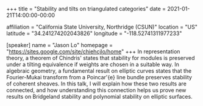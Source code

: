 +++
title = "Stability and tilts on triangulated categories"
date = 2021-01-21T14:00:00-00:00

affiliation = "California State University, Northridge (CSUN)"
location = "US"
latitude = "34.241274202043826"
longitude = "-118.52741311977233"

[speaker]
  name = "Jason Lo"
  homepage = "https://sites.google.com/site/chiehcjlo/home"
+++
In representation theory, a theorem of Chindris' states that stability for modules is preserved under a tilting equivalence if weights are chosen in a suitable way.  In algebraic geometry, a fundamental result on elliptic curves states that the Fourier-Mukai transform from a Poincar\'{e} line bundle preserves stability of coherent sheaves. In this talk, I will explain how these two results are connected, and how understanding this connection helps us prove new results on Bridgeland stability and polynomial stability on elliptic surfaces.
